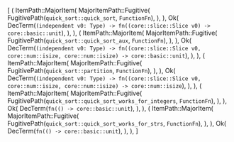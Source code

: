 [
    (
        ItemPath::MajorItem(
            MajorItemPath::Fugitive(
                FugitivePath(`quick_sort::quick_sort`, `FunctionFn`),
            ),
        ),
        Ok(
            DecTerm(`(independent v0: Type) -> fn((core::slice::Slice v0) -> core::basic::unit`),
        ),
    ),
    (
        ItemPath::MajorItem(
            MajorItemPath::Fugitive(
                FugitivePath(`quick_sort::quick_sort_aux`, `FunctionFn`),
            ),
        ),
        Ok(
            DecTerm(`(independent v0: Type) -> fn((core::slice::Slice v0, core::num::isize, core::num::isize) -> core::basic::unit`),
        ),
    ),
    (
        ItemPath::MajorItem(
            MajorItemPath::Fugitive(
                FugitivePath(`quick_sort::partition`, `FunctionFn`),
            ),
        ),
        Ok(
            DecTerm(`(independent v0: Type) -> fn((core::slice::Slice v0, core::num::isize, core::num::isize) -> core::num::isize`),
        ),
    ),
    (
        ItemPath::MajorItem(
            MajorItemPath::Fugitive(
                FugitivePath(`quick_sort::quick_sort_works_for_integers`, `FunctionFn`),
            ),
        ),
        Ok(
            DecTerm(`fn(() -> core::basic::unit`),
        ),
    ),
    (
        ItemPath::MajorItem(
            MajorItemPath::Fugitive(
                FugitivePath(`quick_sort::quick_sort_works_for_strs`, `FunctionFn`),
            ),
        ),
        Ok(
            DecTerm(`fn(() -> core::basic::unit`),
        ),
    ),
]